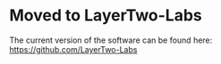 # Moved to LayerTwo-Labs
The current version of the software can be found here: https://github.com/LayerTwo-Labs
